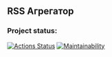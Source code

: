 ## RSS Агрегатор



### Project status:
[![Actions Status](https://github.com/dmax1447/frontend-project-11/workflows/hexlet-check/badge.svg)](https://github.com/dmax1447/frontend-project-11/actions)
[![Maintainability](https://api.codeclimate.com/v1/badges/96285a6d0b9f183bebde/maintainability)](https://codeclimate.com/github/dmax1447/frontend-project-11/maintainability)
